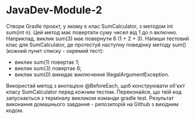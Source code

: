 # JavaDev-Module-2
Створи Gradle проєкт, у якому є клас SumCalculator, з методом int sum(int n). Цей метод має повертати суму чисел від 1 до n включно. Наприклад, виклик sum(3) має повернути 6 (1 + 2 + 3).
Напиши тестовий клас для SumCalculator, де протестуй наступну поведінку методу sum() (кожний пункт списку - окремий тест):
- виклик sum(1) повертає 1;
- виклик sum(3) повертає 6;
- виклик sum(0) викидає виключення IllegalArgumentException.

Використай метод з анотацією @BeforeEach, щоб конструювати об'єкт класу SumCalculator перед кожним тестом.
Переконайся, що твій код запускається з терміналу викликом команди gradle test.
Результат виконання домашнього завдання - репозиторій на Github з вихідним кодом.

